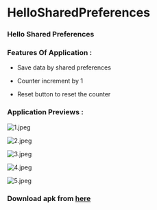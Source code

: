 # HelloSharedPreferences
### Hello Shared Preferences

### Features Of Application :

- Save data by shared preferences

- Counter increment by 1

- Reset button to reset the counter
  
  
### Application Previews :

![1.jpeg]()

![2.jpeg]()

![3.jpeg]()

![4.jpeg]()

![5.jpeg]()


### Download apk from [here]()
